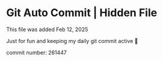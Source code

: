 # Git Auto Commit | Hidden File

This file was added Feb 12, 2025

Just for fun and keeping my daily git commit active 🤪

commit number: 261447
